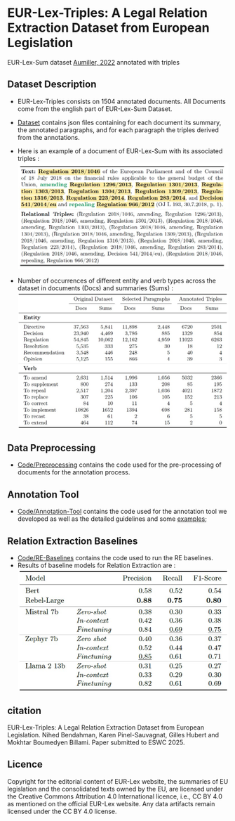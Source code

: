 # EUR-Lex-Triples: A Legal Relation Extraction Dataset from European Legislation
EUR-Lex-Sum dataset [Aumiller, 2022](https://aclanthology.org/2022.emnlp-main.519.pdf) annotated with triples

## Dataset Description
* EUR-Lex-Triples consists on 1504 annotated documents. All Documents come from the english part of EUR-Lex-Sum Dataset.
* [Dataset](Dataset) contains json files containing for each document its summary, the annotated paragraphs, and for each paragraph the triples derived from the annotations.

* Here is an example of a document of EUR-Lex-Sum with its associated triples : ![Here is an example of EUR-Lex-Triples](EUR-Lex-Triples-Examples.jpg)

* Number of occurrences of different entity and verb types across the dataset in documents (Docs) and summaries (Sums) : ![Here is an example of EUR-Lex-Triples](Entities-Verbs.jpg)

## Data Preprocessing
* [Code/Preprocessing](Code/Preprocessing) contains the code used for the pre-processing of documents for the annotation process.
  
## Annotation Tool
* [Code/Annotation-Tool](Code/Annotation-Tool) contains the code used for the annotation tool we developed as well as the detailed guidelines and some [examples](Code/Annotation-Tool/examples.pdf);
   
## Relation Extraction Baselines
* [Code/RE-Baselines](Code/RE-Baselines) contains the code used to run the RE baselines.
* Results of baseline models for Relation Extraction are : ![baselines](baselines.jpg)

## citation
EUR-Lex-Triples: A Legal Relation Extraction Dataset from European Legislation. Nihed Bendahman, Karen Pinel-Sauvagnat, Gilles Hubert and Mokhtar Boumedyen Billami. Paper submitted to ESWC 2025.
## Licence
Copyright for the editorial content of EUR-Lex website, the summaries of EU legislation and the consolidated texts owned by the EU, are licensed under the Creative Commons Attribution 4.0 International licence, i.e., CC BY 4.0 as mentioned on the official EUR-Lex website. Any data artifacts remain licensed under the CC BY 4.0 license.
